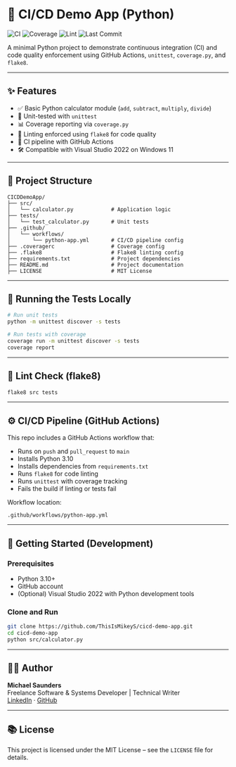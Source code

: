 
# 🚀 CI/CD Demo App (Python)

![CI](https://github.com/ThisIsMikeyS/cicd-demo-app/actions/workflows/python-app.yml/badge.svg)
![Coverage](https://img.shields.io/badge/coverage-100%25-brightgreen.svg)
![Lint](https://img.shields.io/badge/lint-passing-brightgreen.svg)
![Last Commit](https://img.shields.io/github/last-commit/ThisIsMikeyS/cicd-demo-app)

A minimal Python project to demonstrate continuous integration (CI) and code quality enforcement using GitHub Actions, `unittest`, `coverage.py`, and `flake8`.

---

## ✨ Features

- ✅ Basic Python calculator module (`add`, `subtract`, `multiply`, `divide`)
- 🧪 Unit-tested with `unittest`
- 📊 Coverage reporting via `coverage.py`
- 🧼 Linting enforced using `flake8` for code quality
- 🔁 CI pipeline with GitHub Actions
- 🛠 Compatible with Visual Studio 2022 on Windows 11

---

## 📁 Project Structure

```
CICDDemoApp/
├── src/
│   └── calculator.py            # Application logic
├── tests/
│   └── test_calculator.py       # Unit tests
├── .github/
│   └── workflows/
│       └── python-app.yml       # CI/CD pipeline config
├── .coveragerc                  # Coverage config
├── .flake8                      # Flake8 linting config
├── requirements.txt             # Project dependencies
├── README.md                    # Project documentation
├── LICENSE                      # MIT License
```

---

## 🧪 Running the Tests Locally

```bash
# Run unit tests
python -m unittest discover -s tests

# Run tests with coverage
coverage run -m unittest discover -s tests
coverage report
```

---

## 🧼 Lint Check (flake8)

```bash
flake8 src tests
```

---

## ⚙️ CI/CD Pipeline (GitHub Actions)

This repo includes a GitHub Actions workflow that:

- Runs on `push` and `pull_request` to `main`
- Installs Python 3.10
- Installs dependencies from `requirements.txt`
- Runs `flake8` for code linting
- Runs `unittest` with coverage tracking
- Fails the build if linting or tests fail

Workflow location:

```
.github/workflows/python-app.yml
```

---

## 🚀 Getting Started (Development)

### Prerequisites

- Python 3.10+
- GitHub account
- (Optional) Visual Studio 2022 with Python development tools

### Clone and Run

```bash
git clone https://github.com/ThisIsMikeyS/cicd-demo-app.git
cd cicd-demo-app
python src/calculator.py
```

---

## 🧑‍💻 Author

**Michael Saunders**  
Freelance Software & Systems Developer | Technical Writer  
[LinkedIn](https://www.linkedin.com/in/michael-saunders-805785128/) · [GitHub](https://github.com/ThisIsMikeyS)

---

## 📚 License

This project is licensed under the MIT License – see the `LICENSE` file for details.